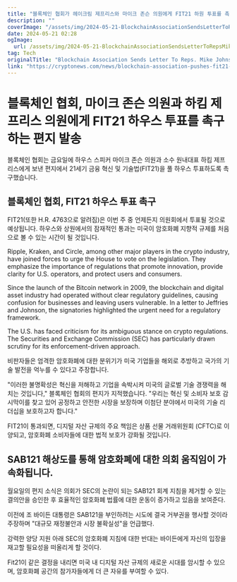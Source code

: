 ```yaml
---
title: "블록체인 협회가 헤이크림 제프리스와 마이크 존슨 의원에게 FIT21 하원 투표를 촉구하는 편지를 보냈습니다"
description: ""
coverImage: "/assets/img/2024-05-21-BlockchainAssociationSendsLetterToRepsMikeJohnsonAndHakeemJeffriesUrgingFIT21HouseVote_thumbnail.png"
date: 2024-05-21 02:28
ogImage: 
  url: /assets/img/2024-05-21-BlockchainAssociationSendsLetterToRepsMikeJohnsonAndHakeemJeffriesUrgingFIT21HouseVote_thumbnail.png
tag: Tech
originalTitle: "Blockchain Association Sends Letter To Reps. Mike Johnson And Hakeem Jeffries Urging FIT21 House Vote"
link: "https://cryptonews.com/news/blockchain-association-pushes-fit21-vote-on-crypto-regulation.htm"
---
```



# 블록체인 협회, 마이크 존슨 의원과 하킴 제프리스 의원에게 FIT21 하우스 투표를 촉구하는 편지 발송

블록체인 협회는 금요일에 하우스 스피커 마이크 존슨 의원과 소수 원내대표 하킴 제프리스에게 보낸 편지에서 21세기 금융 혁신 및 기술법(FIT21)을 풀 하우스 투표하도록 촉구했습니다.

## 블록체인 협회, FIT21 하우스 투표 촉구

FIT21(또한 H.R. 4763으로 알려짐)은 이번 주 중 언제든지 의원회에서 투표될 것으로 예상됩니다. 하우스와 상원에서의 잠재적인 통과는 미국이 암호화폐 지향적 규제를 처음으로 볼 수 있는 시간이 될 것입니다.

<div class="content-ad"></div>

Ripple, Kraken, and Circle, among other major players in the crypto industry, have joined forces to urge the House to vote on the legislation. They emphasize the importance of regulations that promote innovation, provide clarity for U.S. operators, and protect users and consumers.

Since the launch of the Bitcoin network in 2009, the blockchain and digital asset industry had operated without clear regulatory guidelines, causing confusion for businesses and leaving users vulnerable. In a letter to Jeffries and Johnson, the signatories highlighted the urgent need for a regulatory framework.

The U.S. has faced criticism for its ambiguous stance on crypto regulations. The Securities and Exchange Commission (SEC) has particularly drawn scrutiny for its enforcement-driven approach.

<div class="content-ad"></div>

비판자들은 엄격한 암호화폐에 대한 분위기가 미국 기업들을 해외로 추방하고 국가의 기술 발전을 억누를 수 있다고 주장합니다.

"이러한 불명확성은 혁신을 저해하고 기업을 속박시켜 미국의 글로벌 기술 경쟁력을 해치는 것입니다," 블록체인 협회의 편지가 지적했습니다. "우리는 혁신 및 소비자 보호 감시막이를 찾고 있어 공정하고 안전한 시장을 보장하며 이첨단 분야에서 미국의 기술 리더십을 보호하고자 합니다."

FIT21이 통과되면, 디지털 자산 규제의 주요 책임은 상품 선물 거래위원회 (CFTC)로 이양되고, 암호화폐 소비자들에 대한 법적 보호가 강화될 것입니다.

## SAB121 해상도를 통해 암호화폐에 대한 의회 움직임이 가속화됩니다.

<div class="content-ad"></div>

월요일의 편지 소식은 의회가 SEC의 논란이 되는 SAB121 회계 지침을 제거할 수 있는 결의안을 승인한 후 효율적인 암호화폐 법률에 대한 운동이 증가하고 있음을 보여준다.

이전에 조 바이든 대통령은 SAB121을 부인하려는 시도에 결국 거부권을 행사할 것이라 주장하며 "대규모 재정불안과 시장 불확실성"을 언급했다.

강력한 양당 지원 아래 SEC의 암호화폐 지침에 대한 반대는 바이든에게 자신의 입장을 재고할 필요성을 떠올리게 할 것이다.

Fit21이 같은 결정을 내리면 미국 내 디지털 자산 규제의 새로운 시대를 암시할 수 있으며, 암호화폐 공간의 참가자들에게 더 큰 자유를 부여할 수 있다.